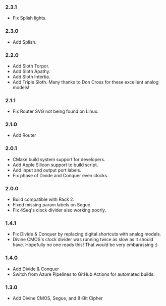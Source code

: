 ### 2.3.1
- Fix Splish lights.

### 2.3.0
- Add Splish.

### 2.2.0
- Add Sloth Torpor.
- Add Sloth Apathy.
- Add Sloth Intertia.
- Add Triple Sloth.
Many thanks to Don Cross for these excellent analog models!

### 2.1.1
- Fix Router SVG not being found on Linux.

### 2.1.0
- Add Router

### 2.0.1
- CMake build system support for developers.
- Add Apple Silicon support to build script.
- Add input and output port labels.
- Fix phase of Divide and Conquer even clocks.

### 2.0.0
- Build compatible with Rack 2.
- Fixed missing param labels on Segue.
- Fix 4Seq's clock divider also working poorly.

### 1.4.1
- Fix Divide & Conquer by replacing digital shortcuts with analog models.
- Divine CMOS's clock divider was running twice as slow as it should have. Hopefully no one reads this! That would be very embarassing ;)

### 1.4.0
- Add Divide & Conquer
- Switch from Azure Pipelines to GitHub Actions for automated builds.

### 1.3.0
- Add Divine CMOS, Segue, and 8-Bit Cipher